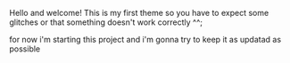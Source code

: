 Hello and welcome! This is my first theme so you have to expect some glitches or that something doesn't work correctly ^^;

for now i'm starting this project and i'm gonna try to keep it as updatad as possible

